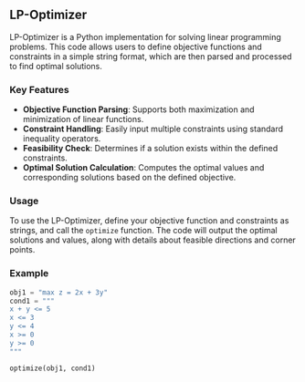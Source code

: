 ## LP-Optimizer

LP-Optimizer is a Python implementation for solving linear programming problems. This code allows users to define objective functions and constraints in a simple string format, which are then parsed and processed to find optimal solutions.

### Key Features

- **Objective Function Parsing**: Supports both maximization and minimization of linear functions.
- **Constraint Handling**: Easily input multiple constraints using standard inequality operators.
- **Feasibility Check**: Determines if a solution exists within the defined constraints.
- **Optimal Solution Calculation**: Computes the optimal values and corresponding solutions based on the defined objective.

### Usage

To use the LP-Optimizer, define your objective function and constraints as strings, and call the `optimize` function. The code will output the optimal solutions and values, along with details about feasible directions and corner points.

### Example

```python
obj1 = "max z = 2x + 3y"
cond1 = """
x + y <= 5
x <= 3
y <= 4
x >= 0
y >= 0
"""

optimize(obj1, cond1)
```
